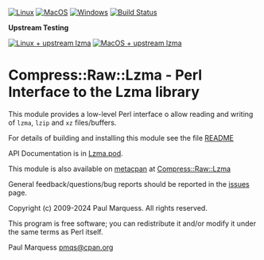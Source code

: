 [![Linux](https://github.com/pmqs/Compress-Raw-Lzma/actions/workflows/linux.yml/badge.svg)](https://github.com/pmqs/Compress-Raw-Lzma/actions/workflows/linux.yml)
[![MacOS](https://github.com/pmqs/Compress-Raw-Lzma/actions/workflows/macos.yml/badge.svg)](https://github.com/pmqs/Compress-Raw-Lzma/actions/workflows/macos.yml)
[![Windows](https://github.com/pmqs/Compress-Raw-Lzma/actions/workflows/windows.yml/badge.svg)](https://github.com/pmqs/Compress-Raw-Lzma/actions/workflows/windows.yml)
[![Build Status](https://ci.appveyor.com/api/projects/status/github/pmqs/Compress-Raw-Lzma?svg=true)](https://ci.appveyor.com/project/pmqs/Compress-Raw-Lzma)

**Upstream Testing**

[![Linux + upstream lzma](https://github.com/pmqs/Compress-Raw-Lzma/actions/workflows/linux-upstream-gh-xz.yml/badge.svg)](https://github.com/pmqs/Compress-Raw-Lzma/actions/workflows/linux-upstream-gh-xz.yml)
[![MacOS + upstream lzma](https://github.com/pmqs/Compress-Raw-Lzma/actions/workflows/macos-upstream-gh-xz.yml/badge.svg)](https://github.com/pmqs/Compress-Raw-Lzma/actions/workflows/macos-upstream-gh-xz.yml)

# Compress::Raw::Lzma - Perl Interface to the Lzma library

This module provides a low-level Perl interface o allow reading and writing of `lzma`, `lzip` and `xz` files/buffers.

For details of building and installing this module see the file [README](../README)

API Documentation is in [Lzma.pod](Lzma.pod).

This module is also available on [metacpan](https://metacpan.org/) at [Compress::Raw::Lzma](https://metacpan.org/pod/Compress::Raw::Lzma)

General feedback/questions/bug reports should be reported in the [issues](https://github.com/pmqs/Compress-Raw-Lzma/issues) page.


Copyright (c) 2009-2024 Paul Marquess. All rights reserved.

This program is free software; you can redistribute it
and/or modify it under the same terms as Perl itself.


Paul Marquess <pmqs@cpan.org>